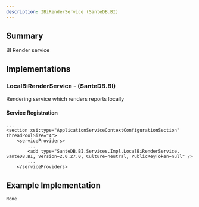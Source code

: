 ```yaml
---
description: IBiRenderService (SanteDB.BI)
---
```


## Summary
BI Render service

## Implementations


### LocalBiRenderService - (SanteDB.BI)
Rendering service which renders reports locally

#### Service Registration
```
...
<section xsi:type="ApplicationServiceContextConfigurationSection" threadPoolSize="4">
	<serviceProviders>
		...
		<add type="SanteDB.BI.Services.Impl.LocalBiRenderService, SanteDB.BI, Version=2.0.27.0, Culture=neutral, PublicKeyToken=null" />
		...
	</serviceProviders>
```
## Example Implementation
```
None
```
